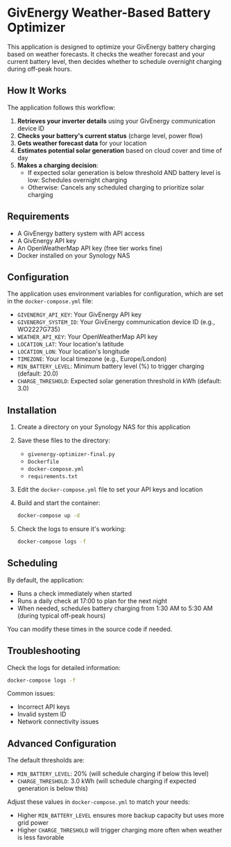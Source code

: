 # GivEnergy Weather-Based Battery Optimizer

This application is designed to optimize your GivEnergy battery charging based on weather forecasts. It checks the weather forecast and your current battery level, then decides whether to schedule overnight charging during off-peak hours.

## How It Works

The application follows this workflow:

1. **Retrieves your inverter details** using your GivEnergy communication device ID
2. **Checks your battery's current status** (charge level, power flow)
3. **Gets weather forecast data** for your location
4. **Estimates potential solar generation** based on cloud cover and time of day
5. **Makes a charging decision**:
   - If expected solar generation is below threshold AND battery level is low: Schedules overnight charging
   - Otherwise: Cancels any scheduled charging to prioritize solar charging

## Requirements

- A GivEnergy battery system with API access
- A GivEnergy API key
- An OpenWeatherMap API key (free tier works fine)
- Docker installed on your Synology NAS

## Configuration

The application uses environment variables for configuration, which are set in the `docker-compose.yml` file:

- `GIVENERGY_API_KEY`: Your GivEnergy API key
- `GIVENERGY_SYSTEM_ID`: Your GivEnergy communication device ID (e.g., WO2227G735)
- `WEATHER_API_KEY`: Your OpenWeatherMap API key
- `LOCATION_LAT`: Your location's latitude
- `LOCATION_LON`: Your location's longitude
- `TIMEZONE`: Your local timezone (e.g., Europe/London)
- `MIN_BATTERY_LEVEL`: Minimum battery level (%) to trigger charging (default: 20.0)
- `CHARGE_THRESHOLD`: Expected solar generation threshold in kWh (default: 3.0)

## Installation

1. Create a directory on your Synology NAS for this application
2. Save these files to the directory:
   - `givenergy-optimizer-final.py`
   - `Dockerfile`
   - `docker-compose.yml`
   - `requirements.txt`

3. Edit the `docker-compose.yml` file to set your API keys and location

4. Build and start the container:
   ```bash
   docker-compose up -d
   ```

5. Check the logs to ensure it's working:
   ```bash
   docker-compose logs -f
   ```

## Scheduling

By default, the application:
- Runs a check immediately when started
- Runs a daily check at 17:00 to plan for the next night
- When needed, schedules battery charging from 1:30 AM to 5:30 AM (during typical off-peak hours)

You can modify these times in the source code if needed.

## Troubleshooting

Check the logs for detailed information:
```bash
docker-compose logs -f
```

Common issues:
- Incorrect API keys
- Invalid system ID
- Network connectivity issues

## Advanced Configuration

The default thresholds are:
- `MIN_BATTERY_LEVEL`: 20% (will schedule charging if below this level)
- `CHARGE_THRESHOLD`: 3.0 kWh (will schedule charging if expected generation is below this)

Adjust these values in `docker-compose.yml` to match your needs:
- Higher `MIN_BATTERY_LEVEL` ensures more backup capacity but uses more grid power
- Higher `CHARGE_THRESHOLD` will trigger charging more often when weather is less favorable

